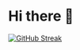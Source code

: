 <h1>Hi there 👋</h1>


[![GitHub Streak](https://streak-stats.demolab.com/?user=Hugo-Sodre)](https://git.io/streak-stats)
